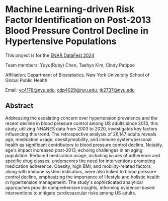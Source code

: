 # Machine Learning-driven Risk Factor Identification on Post-2013 Blood Pressure Control Decline in Hypertensive Populations

This project is for the [ENAR DataFest 2024](https://www.enar.org/meetings/spring2024/program/datafest_submission.cfm)

Team members: Yuyu(Ruby) Chen, Taehyo Kim, Cindy Patippe

Affiliation: Department of Biostatistics, New York University School of Global Public Health

Email: yc4178@nyu.edu, cdp4029@nyu.edu, tk2737@nyu.edu


## Abstract

Addressing the escalating concern over hypertension prevalence and the recent decline in blood pressure control among US adults since 2013, this study, utilizing NHANES data from 2003 to 2020, investigates key factors influencing this trend. The retrospective analysis of 26,147 adults reveals age, medication usage, obesity/mobility, and immune system/personal health as significant contributors to blood pressure control decline. Notably, age's impact increased post-2013, echoing challenges in an aging population. Reduced medication usage, including issues of adherence and specific drug classes, underscores the need for interventions promoting medication adherence. Obesity, high BMI, and mobility-related factors, along with immune system indicators, were also linked to blood pressure control decline, emphasizing the importance of lifestyle and holistic health in hypertension management. The study's sophisticated analytical approaches provide comprehensive insights, informing evidence-based interventions to mitigate cardiovascular risks among US adults.

